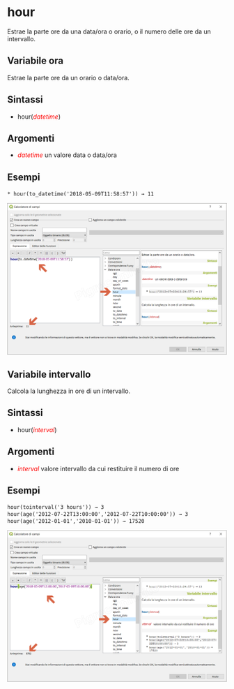 # hour

Estrae la parte ore da una data/ora o orario, o il numero delle ore da un intervallo.

## Variabile ora

Estrae la parte ore da un orario o data/ora.

## Sintassi

* hour(_<span style="color:red;">datetime</span>_)

## Argomenti

* _<span style="color:red;">datetime</span>_ un valore data o data/ora

## Esempi
```
* hour(to_datetime('2018-05-09T11:58:57')) → 11
```
![](../../img/data_e_ora/hour1.png)

## Variabile intervallo

Calcola la lunghezza in ore di un intervallo.

## Sintassi

* hour(_<span style="color:red;">interval</span>_)

## Argomenti

* _<span style="color:red;">interval</span>_ valore intervallo da cui restituire il numero di ore

## Esempi

```
hour(tointerval('3 hours')) → 3
hour(age('2012-07-22T13:00:00','2012-07-22T10:00:00')) → 3
hour(age('2012-01-01','2010-01-01')) → 17520
```


![](../../img/data_e_ora/hour2.png)
